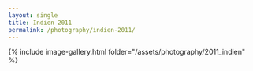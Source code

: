 ```yaml
---
layout: single
title: Indien 2011
permalink: /photography/indien-2011/
---
```


{% include image-gallery.html folder="/assets/photography/2011_indien" %}